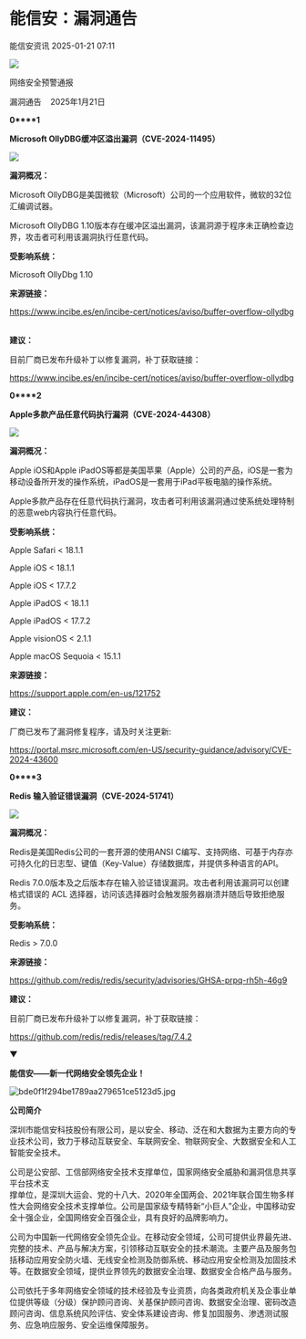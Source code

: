 #  能信安：漏洞通告   
 能信安资讯   2025-01-21 07:11  
  
![](https://mmbiz.qpic.cn/sz_mmbiz_png/f7EgONBwTiczHywS96WgqMhmnIEn4ML1H7mxNiafc3WP21ulZCEH0IuvghqpKWwjAkkBMy3FcG4aUibWKWRJUBRdw/640?wx_fmt=png&from=appmsg "")  
  
网络安全预警通报  
  
漏洞通告    2025年1月21日  
  
  
  
**0****1**  
  
**Microsoft OllyDBG缓冲区溢出漏洞（CVE-2024-11495）**  
  
![](https://mmbiz.qpic.cn/sz_mmbiz_png/f7EgONBwTiczHywS96WgqMhmnIEn4ML1HibwQNAB2RgpMmXQAeL6I8f8hica2YTA1xkiaibvuL9Ly8aA7dG4r33R1kg/640?wx_fmt=png&from=appmsg "")  
  
  
  
**漏洞概况：**  
  
Microsoft OllyDBG是美国微软（Microsoft）公司的一个应用软件，微软的32位汇编调试器。  
  
Microsoft OllyDBG 1.10版本存在缓冲区溢出漏洞，该漏洞源于程序未正确检查边界，攻击者可利用该漏洞执行任意代码。  
  
  
**受影响系统：**  
  
Microsoft OllyDbg 1.10  
  
  
**来源链接：**  
  
https://www.incibe.es/en/incibe-cert/notices/aviso/buffer-overflow-ollydbg    
  
  
**建议：**  
  
目前厂商已发布升级补丁以修复漏洞，补丁获取链接：  
  
https://www.incibe.es/en/incibe-cert/notices/aviso/buffer-overflow-ollydbg  
  
  
**0****2**  
  
**Apple多款产品任意代码执行漏洞（CVE-2024-44308）**  
  
![](https://mmbiz.qpic.cn/sz_mmbiz_png/f7EgONBwTiczHywS96WgqMhmnIEn4ML1HibwQNAB2RgpMmXQAeL6I8f8hica2YTA1xkiaibvuL9Ly8aA7dG4r33R1kg/640?wx_fmt=png&from=appmsg "")  
  
  
  
**漏洞概况：**  
  
Apple iOS和Apple iPadOS等都是美国苹果（Apple）公司的产品，iOS是一套为移动设备所开发的操作系统，iPadOS是一套用于iPad平板电脑的操作系统。  
  
Apple多款产品存在任意代码执行漏洞，攻击者可利用该漏洞通过使系统处理特制的恶意web内容执行任意代码。  
  
  
**受影响系统：**  
  
Apple Safari < 18.1.1  
  
Apple iOS < 18.1.1  
  
Apple iOS < 17.7.2  
  
Apple iPadOS < 18.1.1  
  
Apple iPadOS < 17.7.2  
  
Apple visionOS < 2.1.1  
  
Apple macOS Sequoia < 15.1.1  
  
  
**来源链接：**  
  
https://support.apple.com/en-us/121752  
  
  
**建议：**  
  
厂商已发布了漏洞修复程序，请及时关注更新:  
  
https://portal.msrc.microsoft.com/en-US/security-guidance/advisory/CVE-2024-43600  
  
  
**0****3**  
  
**Redis 输入验证错误漏洞（CVE-2024-51741）**  
  
![](https://mmbiz.qpic.cn/sz_mmbiz_png/f7EgONBwTiczHywS96WgqMhmnIEn4ML1HibwQNAB2RgpMmXQAeL6I8f8hica2YTA1xkiaibvuL9Ly8aA7dG4r33R1kg/640?wx_fmt=png&from=appmsg "")  
  
  
  
**漏洞概况：**  
  
Redis是美国Redis公司的一套开源的使用ANSI C编写、支持网络、可基于内存亦可持久化的日志型、键值（Key-Value）存储数据库，并提供多种语言的API。  
  
Redis 7.0.0版本及之后版本存在输入验证错误漏洞。攻击者利用该漏洞可以创建格式错误的 ACL 选择器，访问该选择器时会触发服务器崩溃并随后导致拒绝服务。  
  
  
**受影响系统：**  
  
Redis > 7.0.0  
  
  
**来源链接：**  
  
https://github.com/redis/redis/security/advisories/GHSA-prpq-rh5h-46g9  
  
  
**建议：**  
  
目前厂商已发布升级补丁以修复漏洞，补丁获取链接：  
  
https://github.com/redis/redis/releases/tag/7.4.2  
  
  
  
  
  
  
  
  
▼  
  
**能信安——新一代网络安全领先企业！**  
  
  
  
![](https://mmbiz.qpic.cn/mmbiz_jpg/f7EgONBwTicyukySMu6FXUXWDAkWwribspgqezQeNT68WySw9CozfOicqxGnISiaB0GFYXp3qXHmpmHzays0SBTSibQ/640?wx_fmt=jpeg "bde0f1f294be1789aa279651ce5123d5.jpg")  
  
**公司简介**  
  
  
  
深圳市能信安科技股份有限公司，是以安全、移动、泛在和大数据为主要方向的专业技术公司，致力于移动互联安全、车联网安全、物联网安全、大数据安全和人工智能安全技术。  
  
公司是公安部、工信部网络安全技术支撑单位，国家网络安全威胁和漏洞信息共享平台技术支  
撑单位，是深圳大运会、党的十八大、2020年全国两会、2021年联合国生物多样性大会网络安全技术支撑单位。公司是国家级专精特新“小巨人”企业，中国移动安全十强企业，全国网络安全百强企业，具有良好的品牌影响力。  
  
公司为中国新一代网络安全领先企业。在移动安全领域，公司可提供业界最先进、完整的技术、产品与解决方案，引领移动互联安全的技术潮流。主要产品及服务包括移动应用安全防火墙、无线安全检测及防御系统、移动应用安全检测及加固技术等。在数据安全领域，提供业界领先的数据安全治理、数据安全合格产品与服务。  
  
公司依托于多年网络安全领域的技术经验及专业资质，向各类政府机关及企事业单位提供等级（分级）保护顾问咨询、关基保护顾问咨询、数据安全治理、密码改造顾问咨询、信息系统风险评估、安全体系建设咨询、修复加固服务、渗透测试服务、应急响应服务、安全运维保障服务。  
  
  
  
  
  
  
  
  
